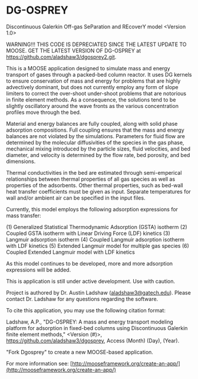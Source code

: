 DG-OSPREY
=====
Discontinuous Galerkin Off-gas SeParation and REcoverY model <Version 1.0>

WARNING!!! THIS CODE IS DEPRECIATED SINCE THE LATEST UPDATE TO MOOSE. GET THE LATEST VERSION OF DG-OSPREY at https://github.com/aladshaw3/dgosprey2.git.

This is a MOOSE application designed to simulate mass and energy transport of gases through a packed-bed column reactor. It uses DG kernels to ensure conservation of mass and energy for problems that are highly advectively dominant, but does not currently employ any form of slope limiters to correct the over-shoot under-shoot problems that are notorious in finite element methods. As a consequence, the solutions tend to be slightly oscillatory around the wave fronts as the various concentration profiles move through the bed. 

Material and energy balances are fully coupled, along with solid phase adsorption compositions. Full coupling ensures that the mass and energy balances are not violated by the simulations. Parameters for fluid flow are determined by the molecular diffusivities of the species in the gas phase, mechanical mixing introduced by the particle sizes, fluid velocities, and bed diameter, and velocity is determined by the flow rate, bed porosity, and bed dimensions. 

Thermal conductivities in the bed are estimated through semi-emperical relationships between thermal properties of all gas species as well as properties of the adsorbents. Other thermal properties, such as bed-wall heat transfer coefficients must be given as input. Separate temperatures for wall and/or ambient air can be specified in the input files. 

Currently, this model employs the following adsorption expressions for mass transfer:

(1) Generalized Statistical Thermodynamic Adsorption (GSTA) isotherm
(2) Coupled GSTA isotherm with Linear Driving Force (LDF) kinetics
(3) Langmuir adsorption isotherm
(4) Coupled Langmuir adsorption isotherm with LDF kinetics
(5) Extended Langmuir model for multiple gas species
(6) Coupled Extended Langmuir model with LDF kinetics

As this model continues to be developed, more and more adsorption expressions will be added. 

This is application is still under active development. Use with caution.

Project is authored by Dr. Austin Ladshaw (aladshaw3@gatech.edu). Please contact Dr. Ladshaw for any questions regarding the software.

To cite this application, you may use the following citation format:

Ladshaw, A.P., "DG-OSPREY: A mass and energy transport modeling platform for adsorption in fixed-bed columns using Discontinuous Galerkin finite element methods," <Version (#)>, https://github.com/aladshaw3/dgosprey, Access (Month) (Day), (Year). 

"Fork Dgosprey" to create a new MOOSE-based application.

For more information see: [http://mooseframework.org/create-an-app/](http://mooseframework.org/create-an-app/)
